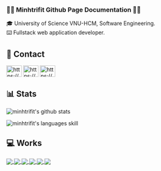 ### 🐱‍👤 Minhtrifit Github Page Documentation 🐱‍👤

🎓 University of Science VNU-HCM, Software Engineering.<br>
⌨️ Fullstack web application developer.<br>

## 📩 Contact

<p align="left">
<a href="https://www.facebook.com/minhtrifit" target="blank"><img align="center" src="https://raw.githubusercontent.com/rahuldkjain/github-profile-readme-generator/master/src/images/icons/Social/facebook.svg" alt="https://www.facebook.com/minhtrifit" height="30" width="40" /></a>
<a href="https://www.youtube.com/@minhtrifit" target="blank"><img align="center" src="https://raw.githubusercontent.com/rahuldkjain/github-profile-readme-generator/master/src/images/icons/Social/youtube.svg" alt="https://www.youtube.com/@minhtrifit" height="30" width="40" /></a>
<a href="https://www.linkedin.com/in/lê-minh-trí-89ab94215/" target="blank"><img align="center" src="https://raw.githubusercontent.com/rahuldkjain/github-profile-readme-generator/master/src/images/icons/Social/linked-in-alt.svg" alt="https://www.linkedin.com/in/lê-minh-trí-89ab94215/" height="30" width="40" /></a>
</p>

## 📊 Stats

![minhtrifit's github stats](https://github-readme-stats-git-masterrstaa-rickstaa.vercel.app/api?username=minhtrifit&show_icons=true&theme=tokyonight&hide=contribs,prs,issues)

![minhtrifit's languages skill](https://github-readme-stats.vercel.app/api/top-langs/?username=minhtrifit&hide=c%23,powershell,Mathematica,Ruby,Objective-C,Objective-C%2b%2b,Cuda&title_color=1ac8db&text_color=ffffff&icon_color=61dafb&bg_color=051f18&langs_count=8&layout=compact&border_color=ffffff&hide_border=false)

## 💻 Works 

<a href="https://github.com/minhtrifit/spotify-clone-client">
  <!-- Change the `github-readme-stats.anuraghazra1.vercel.app` to `github-readme-stats.vercel.app`  -->
  <img align="center" src="https://github-readme-stats.anuraghazra1.vercel.app/api/pin/?username=minhtrifit&repo=spotify-clone-client&theme=onedark" />
</a>
<a href="https://github.com/minhtrifit/slearninglab-client">
  <!-- Change the `github-readme-stats.anuraghazra1.vercel.app` to `github-readme-stats.vercel.app`  -->
  <img align="center" src="https://github-readme-stats.anuraghazra1.vercel.app/api/pin/?username=minhtrifit&repo=slearninglab-client&theme=radical" />
</a>

<a href="https://github.com/minhtrifit/pern-figure-world-client">
  <!-- Change the `github-readme-stats.anuraghazra1.vercel.app` to `github-readme-stats.vercel.app`  -->
  <img align="center" src="https://github-readme-stats.anuraghazra1.vercel.app/api/pin/?username=minhtrifit&repo=pern-figure-world-client&theme=merko" />
</a>
<a href="https://github.com/minhtrifit/driving-license-nodejs">
  <!-- Change the `github-readme-stats.anuraghazra1.vercel.app` to `github-readme-stats.vercel.app`  -->
  <img align="center" src="https://github-readme-stats.anuraghazra1.vercel.app/api/pin/?username=minhtrifit&repo=driving-license-nodejs&theme=gruvbox" />
</a>

<a href="https://github.com/minhtrifit/minhtrifit-portfolio-2.0">
  <!-- Change the `github-readme-stats.anuraghazra1.vercel.app` to `github-readme-stats.vercel.app`  -->
  <img align="center" src="https://github-readme-stats.anuraghazra1.vercel.app/api/pin/?username=minhtrifit&repo=minhtrifit-portfolio-2.0&theme=dark" />
</a>
<a href="https://github.com/minhtrifit/mediapipe-template">
  <!-- Change the `github-readme-stats.anuraghazra1.vercel.app` to `github-readme-stats.vercel.app`  -->
  <img align="center" src="https://github-readme-stats.anuraghazra1.vercel.app/api/pin/?username=minhtrifit&repo=mediapipe-template&theme=dracula" />
</a> 

<!-- https://github.com/edent/SuperTinyIcons -->
